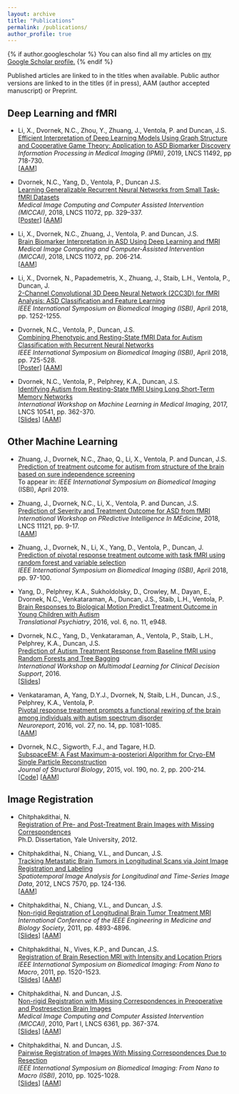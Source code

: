 ```yaml
---
layout: archive
title: "Publications"
permalink: /publications/
author_profile: true
---
```


{% if author.googlescholar %}
  You can also find all my articles on <u><a href="{{author.googlescholar}}">my Google Scholar profile</a>.</u>
{% endif %}

Published articles are linked to in the titles when available. Public author versions are linked to in the titles (if in press), AAM (author accepted manuscript) or Preprint.

## Deep Learning and fMRI

- Li, X., Dvornek, N.C., Zhou, Y., Zhuang, J., Ventola, P. and Duncan, J.S.  
[Efficient Interpretation of Deep Learning Models Using Graph Structure and Cooperative Game Theory: Application to ASD Biomarker Discovery](https://link.springer.com/content/pdf/10.1007%2F978-3-030-20351-1_56.pdf)
*Information Processing in Medical Imaging (IPMI)*, 2019, LNCS 11492, pp 718-730.  
[[AAM](https://arxiv.org/pdf/1812.06181.pdf)\]  

- Dvornek, N.C., Yang, D., Ventola, P., Duncan J.S.  
[Learning Generalizable Recurrent Neural Networks from Small Task-fMRI Datasets](https://link.springer.com/content/pdf/10.1007%2F978-3-030-00931-1_38.pdf)  
*Medical Image Computing and Computer Assisted Intervention (MICCAI)*, 2018, LNCS 11072, pp. 329–337.  
\[[Poster](/files/miccai2018_poster.pdf)\] \[[AAM](/files/miccai2018_cameraready.pdf)\]

- Li, X., Dvornek, N.C., Zhuang, J., Ventola, P. and Duncan, J.S.  
[Brain Biomarker Interpretation in ASD Using Deep Learning and fMRI](https://link.springer.com/content/pdf/10.1007%2F978-3-030-00931-1_24.pdf)  
*Medical Image Computing and Computer-Assisted Intervention (MICCAI)*, 2018, LNCS 11072, pp. 206-214.  
\[[AAM](https://arxiv.org/pdf/1808.08296.pdf)\]

- Li, X., Dvornek, N., Papademetris, X., Zhuang, J., Staib, L.H., Ventola, P., Duncan, J.  
[2-Channel Convolutional 3D Deep Neural Network (2CC3D) for fMRI Analysis: ASD Classification and Feature Learning](https://ieeexplore.ieee.org/stamp/stamp.jsp?tp=&arnumber=8363798)  
*IEEE International Symposium on Biomedical Imaging (ISBI)*, April 2018, pp. 1252-1255.

- Dvornek, N.C., Ventola, P., Duncan, J.S.  
[Combining Phenotypic and Resting-State fMRI Data for Autism Classification with Recurrent Neural Networks](https://ieeexplore.ieee.org/stamp/stamp.jsp?tp=&arnumber=8363676)  
*IEEE International Symposium on Biomedical Imaging (ISBI)*, April 2018, pp. 725-528.  
\[[Poster](/files/isbi2018_poster.pdf)\] \[[AAM](https://www.ncbi.nlm.nih.gov/pmc/articles/PMC6166875/)\]

- Dvornek, N.C., Ventola, P., Pelphrey, K.A., Duncan, J.S.  
[Identifying Autism from Resting-State fMRI Using Long Short-Term Memory Networks](https://link.springer.com/content/pdf/10.1007%2F978-3-319-67389-9_42.pdf)  
*International Workshop on Machine Learning in Medical Imaging*, 2017, LNCS 10541, pp. 362-370.  
\[[Slides](/files/mlmi2017_talk_final.pdf)\] \[[AAM](https://www.ncbi.nlm.nih.gov/pmc/articles/PMC5669262/)\]

## Other Machine Learning

- Zhuang, J., Dvornek, N.C., Zhao, Q., Li, X., Ventola, P. and Duncan, J.S.  
[Prediction of treatment outcome for autism from structure of the brain based on sure independence screening](https://arxiv.org/pdf/1810.07809.pdf)  
To appear in: *IEEE International Symposium on Biomedical Imaging* (ISBI), April 2019.

- Zhuang, J., Dvornek, N.C., Li, X., Ventola, P. and Duncan, J.S.  
[Prediction of Severity and Treatment Outcome for ASD from fMRI](https://link.springer.com/content/pdf/10.1007%2F978-3-030-00320-3_2.pdf)  
*International Workshop on PRedictive Intelligence In MEdicine*, 2018, LNCS 11121, pp. 9-17.  
\[[AAM](https://arxiv.org/pdf/1810.11891.pdf)\]

- Zhuang, J., Dvornek, N., Li, X., Yang, D., Ventola, P., Duncan, J.  
[Prediction of pivotal response treatment outcome with task fMRI using random forest and variable selection](https://ieeexplore.ieee.org/stamp/stamp.jsp?tp=&arnumber=8363531)  
*IEEE International Symposium on Biomedical Imaging (ISBI)*, April 2018, pp. 97-100.

- Yang, D., Pelphrey, K.A., Sukholdolsky, D., Crowley, M., Dayan, E., Dvornek, N.C., Venkataraman, A., Duncan, J.S., Staib, L.H., Ventola, P.  
[Brain Responses to Biological Motion Predict Treatment Outcome in Young Children with Autism](https://www.nature.com/articles/tp2016213.pdf)  
*Translational Psychiatry*, 2016, vol. 6, no. 11, e948.

- Dvornek, N.C., Yang, D., Venkataraman, A., Ventola, P., Staib, L.H., Pelphrey, K.A., Duncan, J.S.  
[Prediction of Autism Treatment Response from Baseline fMRI using Random Forests and Tree Bagging](https://arxiv.org/pdf/1805.09799.pdf)  
*International Workshop on Multimodal Learning for Clinical Decision Support*, 2016.  
\[[Slides](/files/mlcds_talk_final.pdf)\]

- Venkataraman, A, Yang, D.Y.J., Dvornek, N, Staib, L.H., Duncan, J.S., Pelphrey, K.A., Ventola, P.  
[Pivotal response treatment prompts a functional rewiring of the brain among individuals with autism spectrum disorder](https://journals.lww.com/neuroreport/fulltext/2016/10010/Pivotal_response_treatment_prompts_a_functional.14.aspx)  
*Neuroreport*, 2016, vol. 27, no. 14, pp. 1081-1085.  
\[[AAM](https://www.ncbi.nlm.nih.gov/pmc/articles/PMC5007196/)\]

- Dvornek, N.C., Sigworth, F.J., and Tagare, H.D.  
[SubspaceEM: A Fast Maximum-a-posteriori Algorithm for Cryo-EM Single Particle Reconstruction](https://www.sciencedirect.com/science/article/pii/S1047847715000714?via%3Dihub)  
*Journal of Structural Biology*, 2015, vol. 190, no. 2, pp. 200-214.  
\[[Code](https://www.mathworks.com/matlabcentral/fileexchange/50091-subspaceem-a-fast-maximum-a-posteriori-algorithm-for-cryo-em-single-particle-reconstruction)\] \[[AAM](https://www.ncbi.nlm.nih.gov/pmc/articles/PMC4453989/)\]

## Image Registration

- Chitphakdithai, N.  
[Registration of Pre- and Post-Treatment Brain Images with Missing Correspondences](https://pqdtopen.proquest.com/doc/1269517129.html?FMT=AI)  
Ph.D. Dissertation, Yale University, 2012.

- Chitphakdithai, N., Chiang, V.L., and Duncan, J.S.  
[Tracking Metastatic Brain Tumors in Longitudinal Scans via Joint Image Registration and Labeling](https://link.springer.com/content/pdf/10.1007%2F978-3-642-33555-6_11.pdf)  
*Spatiotemporal Image Analysis for Longitudinal and Time-Series Image Data*, 2012, LNCS 7570, pp. 124-136.  
\[[AAM](https://www.ncbi.nlm.nih.gov/pmc/articles/PMC6559745/)\]

- Chitphakdithai, N., Chiang, V.L., and Duncan, J.S.  
[Non-rigid Registration of Longitudinal Brain Tumor Treatment MRI](https://ieeexplore.ieee.org/stamp/stamp.jsp?tp=&arnumber=6091212)  
*International Conference of the IEEE Engineering in Medicine and Biology Society*, 2011, pp. 4893-4896.  
\[[Slides](/files/embc2011_talk.pdf)\] \[[AAM](https://www.ncbi.nlm.nih.gov/pmc/articles/PMC3753806/)\]

- Chitphakdithai, N., Vives, K.P., and Duncan, J.S.  
[Registration of Brain Resection MRI with Intensity and Location Priors](https://ieeexplore.ieee.org/stamp/stamp.jsp?tp=&arnumber=5872690)  
*IEEE International Symposium on Biomedical Imaging: From Nano to Macro*, 2011, pp. 1520-1523.  
\[[Slides](/files/isbi2011_talk.pdf)\] \[[AAM](https://www.ncbi.nlm.nih.gov/pmc/articles/PMC6376974/)\]

- Chitphakdithai, N. and Duncan, J.S.  
[Non-rigid Registration with Missing Correspondences in Preoperative and Postresection Brain Images](https://link.springer.com/content/pdf/10.1007/978-3-642-15705-9_45.pdf)  
*Medical Image Computing and Computer Assisted Intervention (MICCAI)*, 2010, Part I, LNCS 6361, pp. 367-374.  
\[[Slides](/files/miccai2010_talk.pdf)\] \[[AAM](https://www.ncbi.nlm.nih.gov/pmc/articles/PMC3031159/)\]

- Chitphakdithai, N. and Duncan, J.S.  
[Pairwise Registration of Images With Missing Correspondences Due to Resection](https://ieeexplore.ieee.org/stamp/stamp.jsp?arnumber=5490164)  
*IEEE International Symposium on Biomedical Imaging: From Nano to Macro (ISBI)*, 2010, pp. 1025-1028.  
\[[Slides](/files/isbi2010_talk.pdf)\] \[[AAM](https://www.ncbi.nlm.nih.gov/pmc/articles/PMC3146293/)\]



<!---

{% include base_path %}

{% for post in site.publications reversed %}
  {% include archive-single.html %}
{% endfor %}

--->
